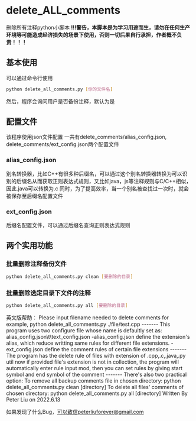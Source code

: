 # delete_ALL_comments
删除所有注释python小脚本
**!!!警告，本脚本是为学习用途而生，请勿在任何生产环境等可能造成经济损失的场景下使用，否则一切后果自行承担，作者概不负责！！！**

## 基本使用
可以通过命令行使用
```bash
python delete_all_comments.py [你的文件名]
```
然后，程序会询问用户是否备份注释，默认为是
## 配置文件
该程序使用json文件配置
一共有delete_comments/alias_config.json, delete_comments/ext_config.json两个配置文件
### alias_config.json
别名转换器，比如C++有很多种后缀名，可以通过这个别名转换器转换为可以识别的后缀名从而获取正则表达式规则，又比如java，js等注释规则与C/C++相似，因此.java可以转换为.c
同时，为了提高效率，当一个别名被查找过一次时，就会被保存至后缀名配置文件
### ext_config.json
后缀名配置文件，可以通过后缀名查询正则表达式规则

## 两个实用功能
### 批量删除注释备份文件
```bash
python delete_all_comments.py clean [要删除的目录]
```
### 批量删除选定目录下文件的注释
```bash
python delete_all_comments.py all [要删除的目录]
```

英文版帮助：
Please input filename needed to delete comments
          for example,
          python delete_all_comments.py ./file/test.cpp
          -------
          This program uses two configure file whose name is defaultly set as:
          alias_config.json\t\text_config.json
          -alias_config.json
                define the extension's alias, which reduce writting same rules for different file extensions.
          -ext_config.json
                define the comment rules of certain file extensions 
          -------
          The program has the delete rule of files with extension of .cpp,.c,.java,.py util now
          if provided file's extension is not in collection,
          the program will automatically enter rule input mod,
          then you can set rules by giving start symbol and end symbol of the comment
          -------
          There's also two practical option:
          To remove all backup comments file in chosen directory:
            python delete_all_comments.py clean [directory]
          To delete all files' comments of chosen directory:
            python delete_all_comments.py all [directory]
                                        Written By Peter Liu on 2022.6.13

如果发现了什么Bug，可以致信peterliuforever@gmail.com